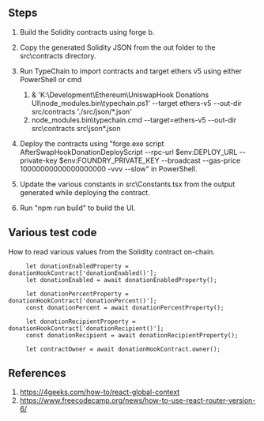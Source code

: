 
## Steps

1. Build the Solidity contracts using forge b.
2. Copy the generated Solidity JSON from the out folder to the src\contracts directory.
3. 
     Run TypeChain to import contracts and target ethers v5 using either PowerShell or cmd
     1. & 'K:\Development\Ethereum\UniswapHook Donations UI\node_modules\.bin\typechain.ps1' --target ethers-v5 --out-dir src/contracts './src/json/*.json'
     2. node_modules\.bin\typechain.cmd --target=ethers-v5 --out-dir src\contracts src\json\*.json
     
4. Deploy the contracts using "forge.exe script AfterSwapHookDonationDeployScript  --rpc-url $env:DEPLOY_URL --private-key $env:FOUNDRY_PRIVATE_KEY --broadcast --gas-price 10000000000000000000 -vvv --slow" in PowerShell.

5. Update the various constants in src\Constants.tsx from the output generated while deploying the contract.  

6. Run "npm run build" to build the UI.


## Various test code

How to read various values from the Solidity contract on-chain.
```
     let donationEnabledProperty = donationHookContract['donationEnabled()'];
     let donationEnabled = await donationEnabledProperty();
     
     let donationPercentProperty = donationHookContract['donationPercent()'];
     const donationPercent = await donationPercentProperty();
     
     let donationRecipientProperty = donationHookContract['donationRecipient()'];
     const donationRecipient = await donationRecipientProperty();
     
     let contractOwner = await donationHookContract.owner();
```

## References
1. https://4geeks.com/how-to/react-global-context
2. https://www.freecodecamp.org/news/how-to-use-react-router-version-6/

